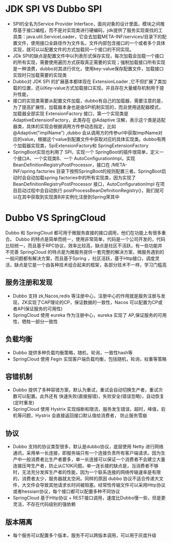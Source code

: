 # JDK SPI VS Dubbo SPI
+ SPI的全名为Service Provider Interface，面向对象的设计里面，模块之间推荐基于接口编程，而不是对实现类进行硬编码，jdk提供了服务实现查找的工具类：java.util.ServiceLoader，它会去加载META-INF/services/目录下的配置文件，使用接口全路径作为文件名，文件内部包含接口的一个或者多个具体实现，就可以以配置文件的方式加载同一个接口的不同实现。
+ JDk SPI的缺点是配置文件中以列表形式保存实现，每次加载会加载一个接口的所有实现，需要使用遍历方式获取真正需要的实现；强制加载接口所有实现是一种浪费，dubbo对其进行优化，使用key-value保存配置文件，加载接口实现时只加载需要的实现类
+ Dubbo对 JDK SPI 的扩展基本都体现在 ExtensionLoader ,它不但扩展了类加载的位置，还以Key-value方式加载接口实现。并且存在大量缓存机制用于提升性能，
+ 接口的实现类需要从配置文件加载，dubbo有自己的加载器，需要注意的是，为了提高扩展性，加载器本身也是由SPI机制实现的，而且使用适配器模式，加载器全部实现 ExtensionFactory 接口，第一个实现类是AdaptiveExtensionFactory，此类存在 @Adaptive 注解，表示这个类是适配器类，具体的实现会根据调用方传参动态指定，比如 @Adaptive("implName") ,dubbo 会从调用方的传参url中获取implName对应的value，根据这个value到配置文件中获取对应的具体实现类。dubbo有两个加载器实现类，SpiExtensionFactory和 SpringExtensionFactory
+ SpringBoot实现也利用了 SPI，实现一个 SpringBoot的插件很简单，定义一个接口A、一个实现类B、一个 AutoConfigurationImpl，实现 BeanDefinitionRegistryPostProcessor，接口在 /META-INF/spring.factories 目录下按照SpringBoot的规则配置三者。SpringBoot启动时会自动加载spring.factories中的所有实现类，因为实现了BeanDefinitionRegistryPostProcessor 接口，AutoConfigurationImpl 在项目启动过程中会自动执行 postProcessBeanDefinitionRegistry()，我们就可以在其中获取到实现类B并实例化注册到Spring荣其中

# Dubbo VS SpringCloud
Dubbo 和 SpringCloud 都可用于微服务直接的接口调用，他们在功能上有很多重合。
Dubbo 的特点是简单而统一，使用非常简单，代码是一个公司开发的，代码比较统一，而且基于RPC协议，效率比较高，缺点是社区不活跃，有一些功能并不完善
SpringCloud 的特点是为微服务提供一套完整的解决方案，微服务遇到的一般问题都有解决方案，而且基于Spring ，社区活跃，基于Http接口，调度灵活，缺点是它是一个由各种技术组合起来的框架，各部分技术不一样，学习门槛高

## 服务注册和发现
+ Dubbo 支持 zk,Nacos,redis 等注册中心，注册中心的作用就是服务注册与发现，ZK实现了CAP理论的CP，保证数据的一致性，Nacos 可以配置为CP或者AP(保证服务的可用性)
+ SpringCloud 使用 eureka 作为注册中心，eureka 实现了 AP,保证服务的可用性，牺牲一部分一致性

## 负载均衡
+ Dubbo 提供多种负载均衡策略，随机，轮询，一致性hash等
+ SpringCloud 使用 Fegin 实现客户端负载均衡，包括随机，轮询，权重等策略

## 容错机制
+ Dubbo 提供了多种容错方案，默认为重试，重试会自动切换生产者，重试次数可以配置。此外还有 快速失败(直接报错)，失败安全(错误忽略)，自动恢复(定时重发)
+ SpringCloud 使用 Hystrix 实现熔断和限流，服务发生错误，超时，峰值，宕机等问题，Hystrix 会直接返回接口默认值给消费者， 防止服务雪崩

## 协议
+ Dubbo 支持的协议类型很多，默认是dubbo协议，底层使用 Netty 进行网络通讯，采用单一长连接，即服务端只有一个连接负责所有客户端请求。因为生产中一般消费者比生产者要多，单一长连接可以保证一个消费者不会建立大量连接压垮生产者，防止从C10K问题。单一连长接的缺点是，当消费者不够时，无法充分发挥生产者的性能，因为一个联系连接的网络传输速率是有限的，消费者太少，服务器就太空闲。同样的原因 dubbo 协议不适合传递大文件，大文件会导致其他请求长时间被阻塞。经常性传输文件可以采用Http协议或者hessiain协议，每个接口都可以配置多种不同协议
+ SpringCloud 基于Http协议 + REST接口调用，速度比Dubbo慢一些，但是更灵活，不存在代码级别的强依赖

## 版本隔离
+ 每个服务可以配置多个版本，服务不可以跨版本调用，可以用于灰度升级

